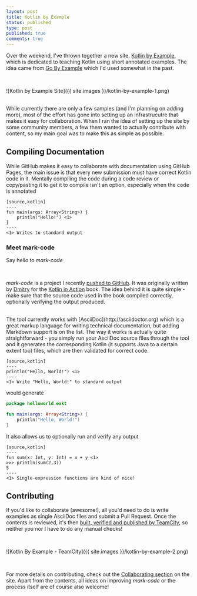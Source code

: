 ```yaml
---
layout: post
title: Kotlin by Example 
status: published
type: post
published: true
comments: true
---
```


Over the weekend, I've thrown together a new site, [Kotlin by Example](https://kotlin.github.io/kotlinbyexample), which is dedicated to teaching Kotlin using short
 annotated examples. The idea came from [Go By Example](https://gobyexample.com) which I'd used somewhat in the past. 

<br/>

![Kotlin by Example Site]({{ site.images }}/kotlin-by-example-1.png)

<br/>
While currently there are only a few samples (and I'm planning on adding more), most of the effort has gone into setting up an infrastrucutre that makes it easy
for collaboration. When I ran the idea of setting up the site by some community members, a few them wanted to actually contribute with content, so my main goal was to make this as 
 simple as possible. 

## Compiling Documentation

While GitHub makes it easy to collaborate with documentation using GitHub Pages, the main issue is that every new submission must have correct Kotlin code in it. Mentally compiling 
the code during a code review or copy/pasting it to get it to compile isn't an option, especially when the code is annotated

```asciidoc
[source,kotlin]
----
fun main(args: Array<String>) {
    println("Hello!") <1>
}
----
<1> Writes to standard output
```

### Meet mark-code

Say hello to *mark-code*

<br/>

*mark-code* is a project I recently [pushed to GitHub](https://github.com/hhariri/mark-code). It was originally written by [Dmitry](https://twitter.com/intelliyole) for the [Kotlin in Action](https://www.manning.com/books/kotlin-in-action) book. 
 The idea behind it is quite simple - make sure that the source code used in the book compiled correctly, optionally verifying the output produced. 
 
<br/>
The tool currently works with [AsciiDoc](http://asciidoctor.org) which is a great markup language for writing technical documentation, but adding Markdown support is on the list. The way it works 
is actually quite straightforward - you simply run your AsciiDoc source files through the tool and it generates the corresponding Kotlin (it supports Java to a certain extent too) files, which are then validated for correct
code.

```asciidoc
[source,kotlin]
----
println("Hello, World!") <1>
----
<1> Write "Hello, World!" to standard output
```
would generate

```kotlin
package helloworld.exkt

fun main(args: Array<String>) {
    println("Hello, World!")
}
```

It also allows us to optionally run and verify any output

```asciidoc
[source,kotlin]
----
fun sum(x: Int, y: Int) = x + y <1>
>>> println(sum(2,3))
5
----
<1> Single-expression functions are kind of nice!
```
 
## Contributing 

If you'd like to collaborate (awesome!), all you'd need to do is write examples as single AsciiDoc files and submit a Pull Request. Once the contents is reviewed,
it's then [built, verified and published by TeamCity](https://teamcity.jetbrains.com/project.html?projectId=Kotlinbyexample), so neither you nor I have to do any manual checks! 

<br/>

![Kotlin By Example - TeamCity]({{ site.images }}/kotlin-by-example-2.png)

<br/>

For more details on contributing, check out the [Collaborating section](https://kotlin.github.io/kotlinbyexample/#_contributing) on the site. Apart from the contents, all ideas on improving *mark-code* or the process itself are of course also welcome! 




 


